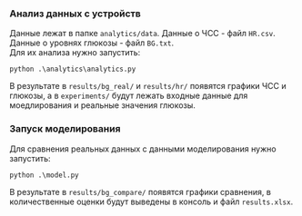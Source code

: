 ### Анализ данных с устройств  

Данные лежат в папке `analytics/data`. Данные о ЧСС - файл `HR.csv`. Данные о уровнях глюкозы - файл `BG.txt`.  
Для их анализа нужно запустить:  
```
python .\analytics\analytics.py
```
В результате в `results/bg_real/` и `results/hr/` появятся графики ЧСС и глюкозы, а в `experiments/` будут лежать входные данные для моедлирования и реальные значения глюкозы.  

### Запуск моделирования  

Для сравнения реальных данных с данными моделирования нужно запустить:
```
python .\model.py
```
В результате в `results/bg_compare/` появятся графики сравнения, в количественные оценки будут выведены в консоль и файл `results.xlsx`.
